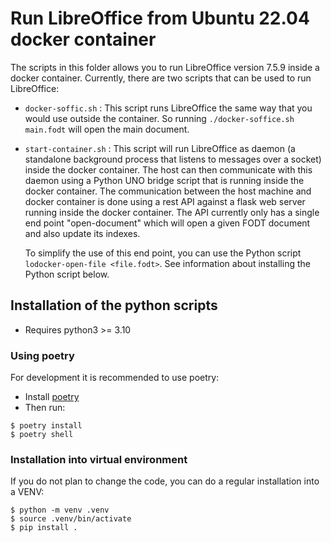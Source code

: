 # Run LibreOffice from Ubuntu 22.04 docker container

The scripts in this folder allows you to run LibreOffice version 7.5.9 inside a docker
container. Currently, there are two scripts that can be used to run LibreOffice:

- `docker-soffic.sh` : This script runs LibreOffice the same way that you would use
   outside the container. So running `./docker-soffice.sh main.fodt` will open the
main document.
- `start-container.sh` : This script will run LibreOffice as daemon (a standalone background process that
   listens to messages over a socket) inside the docker container. The host can then communicate
   with this daemon using a Python UNO bridge script that is running inside the docker container.
   The communication between the host machine and docker container is done using a rest API against a
   flask web server running inside the docker container. The API currently only has a single
   end point "open-document" which will open a given FODT document and also update its indexes.

   To simplify the use of this end point, you can use the Python script `lodocker-open-file <file.fodt>`.
   See information about installing the Python script below.

## Installation of the python scripts
- Requires python3 >= 3.10

### Using poetry
For development it is recommended to use poetry:

- Install [poetry](https://python-poetry.org/docs/)
- Then run:
```
$ poetry install
$ poetry shell
```

### Installation into virtual environment
If you do not plan to change the code, you can do a regular installation into a VENV:

```
$ python -m venv .venv
$ source .venv/bin/activate
$ pip install .
```

